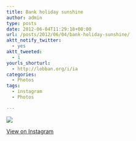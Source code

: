 ```yaml
---
title: Bank holiday sunshine
author: admin
type: posts
date: 2012-06-04T11:29:18+00:00
url: /posts/2012/06/04/bank-holiday-sunshine/
aktt_notify_twitter:
  - yes
aktt_tweeted:
  - 1
yourls_shorturl:
  - http://lobban.org/i/ia
categories:
  - Photos
tags:
  - instagram
  - Photos

---
```

![][1]

[View on Instagram][2]

 [1]: http://lobban.org/wp-content/uploads/HLIC/9ad454fc0332d352b194fa88902c3c3d.jpg
 [2]: http://instagr.am/p/LczsQ6qlgF/